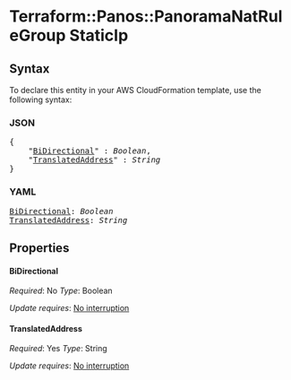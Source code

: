# Terraform::Panos::PanoramaNatRuleGroup StaticIp

## Syntax

To declare this entity in your AWS CloudFormation template, use the following syntax:

### JSON

<pre>
{
    "<a href="#bidirectional" title="BiDirectional">BiDirectional</a>" : <i>Boolean</i>,
    "<a href="#translatedaddress" title="TranslatedAddress">TranslatedAddress</a>" : <i>String</i>
}
</pre>

### YAML

<pre>
<a href="#bidirectional" title="BiDirectional">BiDirectional</a>: <i>Boolean</i>
<a href="#translatedaddress" title="TranslatedAddress">TranslatedAddress</a>: <i>String</i>
</pre>

## Properties

#### BiDirectional

_Required_: No
_Type_: Boolean

_Update requires_: [No interruption](https://docs.aws.amazon.com/AWSCloudFormation/latest/UserGuide/using-cfn-updating-stacks-update-behaviors.html#update-no-interrupt)

#### TranslatedAddress

_Required_: Yes
_Type_: String

_Update requires_: [No interruption](https://docs.aws.amazon.com/AWSCloudFormation/latest/UserGuide/using-cfn-updating-stacks-update-behaviors.html#update-no-interrupt)

